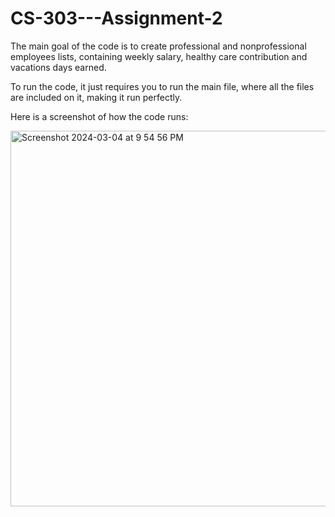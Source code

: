 # CS-303---Assignment-2

The main goal of the code is to create professional and nonprofessional employees lists, containing weekly salary, healthy care contribution and vacations days earned.

To run the code, it just requires you to run the main file, where all the files are included on it, making it run perfectly.

Here is a screenshot of how the code runs:

<img width="601" alt="Screenshot 2024-03-04 at 9 54 56 PM" src="https://github.com/dododdias/CS-303---Assignment-2/assets/159502266/7bcbc272-c9d8-4201-b456-276f0e209d8e">
